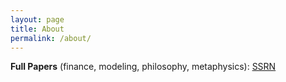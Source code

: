 ```yaml
---
layout: page
title: About
permalink: /about/
---
```


**Full Papers** (finance, modeling, philosophy, metaphysics): [SSRN](https://papers.ssrn.com/sol3/cf_dev/AbsByAuth.cfm?per_id=4163481) 
